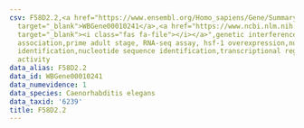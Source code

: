 ```yaml
---
csv: F58D2.2,<a href="https://www.ensembl.org/Homo_sapiens/Gene/Summary?db=core;g=WBGene00010241"
  target="_blank">WBGene00010241</a>,<a href="https://www.ncbi.nlm.nih.gov/pubmed/30894454"
  target="_blank"><i class="fas fa-file"></i></a>",genetic interference,functional
  association,prime adult stage, RNA-seq assay, hsf-1 overexpression,nucleotide sequence
  identification,nucleotide sequence identification,transcriptional regulation,up-regulates
  activity
data_alias: F58D2.2
data_id: WBGene00010241
data_numevidence: 1
data_species: Caenorhabditis elegans
data_taxid: '6239'
title: F58D2.2
---
```

